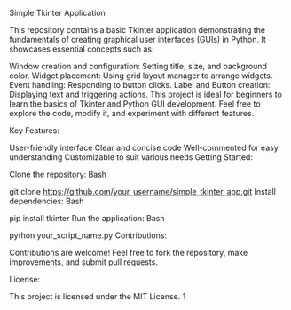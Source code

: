 Simple Tkinter Application

This repository contains a basic Tkinter application demonstrating the fundamentals of creating graphical user interfaces (GUIs) in Python. It showcases essential concepts such as:

Window creation and configuration: Setting title, size, and background color.
Widget placement: Using grid layout manager to arrange widgets.
Event handling: Responding to button clicks.
Label and Button creation: Displaying text and triggering actions.
This project is ideal for beginners to learn the basics of Tkinter and Python GUI development. Feel free to explore the code, modify it, and experiment with different features.

Key Features:

User-friendly interface
Clear and concise code
Well-commented for easy understanding
Customizable to suit various needs
Getting Started:

Clone the repository:
Bash

git clone https://github.com/your_username/simple_tkinter_app.git
Install dependencies:
Bash

pip install tkinter
Run the application:
Bash

python your_script_name.py
Contributions:

Contributions are welcome! Feel free to fork the repository, make improvements, and submit pull requests.

License:

This project is licensed under the MIT License. 1    

